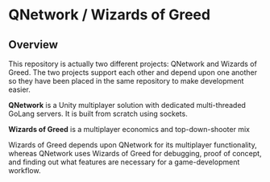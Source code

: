 # QNetwork / Wizards of Greed

## Overview

This repository is actually two different projects: QNetwork and Wizards of Greed. The two projects support each other and depend upon one another so they have been placed in the same repository to make development easier.

**QNetwork** is a Unity multiplayer solution with dedicated multi-threaded GoLang servers. It is built from scratch using sockets.

**Wizards of Greed** is a multiplayer economics and top-down-shooter mix

Wizards of Greed depends upon QNetwork for its multiplayer functionality, whereas QNetwork uses Wizards of Greed for debugging, proof of concept, and finding out what features are necessary for a game-development workflow.
